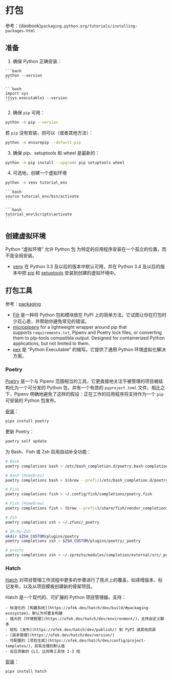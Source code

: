 # 打包

参考：{daobook}`packaging.python.org/tutorials/installing-packages.html`

## 准备

1. 确保 Python 正确安装：

````{tab} CMD
```bash
python --version
```
````

````{tab} IPython/Jupyter
```bash
import sys
!{sys.executable} --version
```
````

2. 确保 `pip` 可用：

```bash
python -m pip --version
```

若 `pip` 没有安装，则可以（或者其他方法）：

```bash
python -m ensurepip --default-pip
```

3. 确保 pip、setuptools 和 wheel 是最新的：

```bash
python -m pip install --upgrade pip setuptools wheel
```

4. 可选地，创建一个虚拟环境

```bash
python -m venv tutorial_env
```

````{tab} Unix/macOS
```bash
source tutorial_env/bin/activate
```
````

````{tab} Windows
```bash
tutorial_env\Scripts\activate
```
````

## 创建虚拟环境

Python “虚拟环境” 允许 Python 包 为特定的应用程序安装在一个孤立的位置，而不是全局安装。

* [venv](https://docs.python.org/3/library/venv.html "(在 Python v3.10)") 在 Python 3.3 及以后的版本中默认可用，并在 Python 3.4 及以后的版本中把 [pip](https://daobook.github.io/packaging.python.org/key_projects.html#pip) 和 [setuptools](https://daobook.github.io/packaging.python.org/key_projects.html#setuptools) 安装到创建的虚拟环境中。

## 打包工具

参考：[packaging](https://daobook.github.io/packaging.python.org/key_projects.html#flit)

- [Flit](https://github.com/daobook/flit) 是一种将 Python 包和模块放在 PyPI 上的简单方法。它试图让你在打包时少花心思，并帮助你避免常见的错误。
- [micropipenv](https://github.com/thoth-station/micropipenv) for a lightweight wrapper around pip that supports `requirements.txt`, Pipenv and Poetry lock files, or converting them to pip-tools compatible output. Designed for containerized Python applications, but not limited to them.
- [pex](https://daobook.github.io/pex/) 是 “Python Executable” 的缩写。它提供了通用 Python 环境虚拟化解决方案。

### Poetry

[Poetry](https://github.com/python-poetry/poetry) 是一个与 Pipenv 范围相当的工具，它更直接地关注于被管理的项目被结构化为一个可分发的 Python 包，并有一个有效的 `pyproject.toml` 文件。相比之下，Pipenv 明确地避免了这样的假设：正在工作的应用程序将支持作为一个 `pip` 可安装的 Python 包发布。

[安装](https://python-poetry.org/docs/#installation)：

```bash
pipx install poetry
```

更新 Poetry：

```bash
poetry self update
```

为 Bash、Fish 或 Zsh 启用自动补全功能：

```bash
# Bash
poetry completions bash > /etc/bash_completion.d/poetry.bash-completion

# Bash (Homebrew)
poetry completions bash > $(brew --prefix)/etc/bash_completion.d/poetry.bash-completion

# Fish
poetry completions fish > ~/.config/fish/completions/poetry.fish

# Fish (Homebrew)
poetry completions fish > (brew --prefix)/share/fish/vendor_completions.d/poetry.fish

# Zsh
poetry completions zsh > ~/.zfunc/_poetry

# Oh-My-Zsh
mkdir $ZSH_CUSTOM/plugins/poetry
poetry completions zsh > $ZSH_CUSTOM/plugins/poetry/_poetry

# prezto
poetry completions zsh > ~/.zprezto/modules/completion/external/src/_poetry
```

### Hatch

[Hatch](https://github.com/ofek/hatch) 对项目管理工作流程中更多的步骤进行了观点上的覆盖，如递增版本、标记发布，以及从项目模板创建新的骨架项目。

Hatch 是一个现代的、可扩展的 Python 项目管理器。支持：

    - 标准化的 [构建系统](https://ofek.dev/hatch/dev/build/#packaging-ecosystem)，默认为可重复构建
    - 强大的 [环境管理](https://ofek.dev/hatch/dev/environment/)，支持自定义脚本
    - 轻松 [发布](https://ofek.dev/hatch/dev/publish/) 到 PyPI 或其他资源
    - [版本管理](https://ofek.dev/hatch/dev/version/)
    - 可配置的 [项目生成](https://ofek.dev/hatch/dev/config/project-templates/)，具有合理的默认值
    - 反应灵敏的 CLI，比同等工具快 2-3 倍

[安装](https://ofek.dev/hatch/dev/install/)：

```bash
pipx install hatch
```
